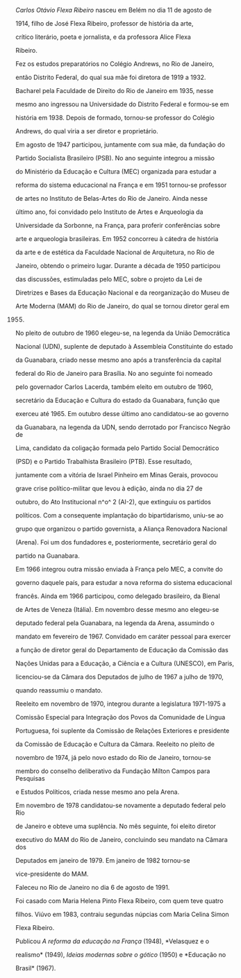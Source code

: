 

*Carlos Otávio Flexa Ribeiro* nasceu em Belém no dia 11 de agosto de

1914, filho de José Flexa Ribeiro, professor de história da arte,

crítico literário, poeta e jornalista, e da professora Alice Flexa

Ribeiro.



Fez os estudos preparatórios no Colégio Andrews, no Rio de Janeiro,

então Distrito Federal, do qual sua mãe foi diretora de 1919 a 1932.

Bacharel pela Faculdade de Direito do Rio de Janeiro em 1935, nesse

mesmo ano ingressou na Universidade do Distrito Federal e formou-se em

história em 1938. Depois de formado, tornou-se professor do Colégio

Andrews, do qual viria a ser diretor e proprietário.



Em agosto de 1947 participou, juntamente com sua mãe, da fundação do

Partido Socialista Brasileiro (PSB). No ano seguinte integrou a missão

do Ministério da Educação e Cultura (MEC) organizada para estudar a

reforma do sistema educacional na França e em 1951 tornou-se professor

de artes no Instituto de Belas-Artes do Rio de Janeiro. Ainda nesse

último ano, foi convidado pelo Instituto de Artes e Arqueologia da

Universidade da Sorbonne, na França, para proferir conferências sobre

arte e arqueologia brasileiras. Em 1952 concorreu à cátedra de história

da arte e de estética da Faculdade Nacional de Arquitetura, no Rio de

Janeiro, obtendo o primeiro lugar. Durante a década de 1950 participou

das discussões, estimuladas pelo MEC, sobre o projeto da Lei de

Diretrizes e Bases da Educação Nacional e da reorganização do Museu de

Arte Moderna (MAM) do Rio de Janeiro, do qual se tornou diretor geral em

1955.



No pleito de outubro de 1960 elegeu-se, na legenda da União Democrática

Nacional (UDN), suplente de deputado à Assembleia Constituinte do estado

da Guanabara, criado nesse mesmo ano após a transferência da capital

federal do Rio de Janeiro para Brasília. No ano seguinte foi nomeado

pelo governador Carlos Lacerda, também eleito em outubro de 1960,

secretário da Educação e Cultura do estado da Guanabara, função que

exerceu até 1965. Em outubro desse último ano candidatou-se ao governo

da Guanabara, na legenda da UDN, sendo derrotado por Francisco Negrão de

Lima, candidato da coligação formada pelo Partido Social Democrático

(PSD) e o Partido Trabalhista Brasileiro (PTB). Esse resultado,

juntamente com a vitória de Israel Pinheiro em Minas Gerais, provocou

grave crise político-militar que levou à edição, ainda no dia 27 de

outubro, do Ato Institucional n^o^ 2 (AI-2), que extinguiu os partidos

políticos. Com a consequente implantação do bipartidarismo, uniu-se ao

grupo que organizou o partido governista, a Aliança Renovadora Nacional

(Arena). Foi um dos fundadores e, posteriormente, secretário geral do

partido na Guanabara.



Em 1966 integrou outra missão enviada à França pelo MEC, a convite do

governo daquele país, para estudar a nova reforma do sistema educacional

francês. Ainda em 1966 participou, como delegado brasileiro, da Bienal

de Artes de Veneza (Itália). Em novembro desse mesmo ano elegeu-se

deputado federal pela Guanabara, na legenda da Arena, assumindo o

mandato em fevereiro de 1967. Convidado em caráter pessoal para exercer

a função de diretor geral do Departamento de Educação da Comissão das

Nações Unidas para a Educação, a Ciência e a Cultura (UNESCO), em Paris,

licenciou-se da Câmara dos Deputados de julho de 1967 a julho de 1970,

quando reassumiu o mandato.



Reeleito em novembro de 1970, integrou durante a legislatura 1971-1975 a

Comissão Especial para Integração dos Povos da Comunidade de Língua

Portuguesa, foi suplente da Comissão de Relações Exteriores e presidente

da Comissão de Educação e Cultura da Câmara. Reeleito no pleito de

novembro de 1974, já pelo novo estado do Rio de Janeiro, tornou-se

membro do conselho deliberativo da Fundação Mílton Campos para Pesquisas

e Estudos Políticos, criada nesse mesmo ano pela Arena.



Em novembro de 1978 candidatou-se novamente a deputado federal pelo Rio

de Janeiro e obteve uma suplência. No mês seguinte, foi eleito diretor

executivo do MAM do Rio de Janeiro, concluindo seu mandato na Câmara dos

Deputados em janeiro de 1979. Em janeiro de 1982 tornou-se

vice-presidente do MAM.



Faleceu no Rio de Janeiro no dia 6 de agosto de 1991.



Foi casado com Maria Helena Pinto Flexa Ribeiro, com quem teve quatro

filhos. Viúvo em 1983, contraiu segundas núpcias com Maria Celina Simon

Flexa Ribeiro.



Publicou *A reforma da educação na França* (1948), *Velasquez e o

realismo* (1949), *Ideias modernas sobre o gótico* (1950) e *Educação no

Brasil* (1967).



